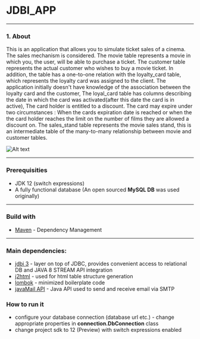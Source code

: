 # JDBI_APP
---
### 1. About

This is an application that allows you to simulate ticket sales of a cinema. The sales mechanism is considered. 
The movie table represents a movie in which you, the user, will be able to purchase a ticket.
The customer table represents the actual customer who wishes to buy a movie ticket. In addition, the table has a one-to-one relation with the loyalty_card table, which represents the loyalty card was assigned to the client. The application
initially doesn't have knowledge of the association between the loyalty card and the customer,
The loyal_card table has columns describing the date in which the card was activated(after this date the card is in active), The card holder is entitled to a discount. The card may expire under two circumstances : When the cards
expiration date is reached or when the the card holder reaches the limit on the number of films they are allowed a 
discount on. The sales_stand table represents the movie sales stand, this is an intermediate table of the many-to-many
relationship between movie and customer tables.

![Alt text](http://i.imgur.com/GLW9eYj.jpg "EER DIAGRAM")
***

### Prerequisities

* JDK 12 (switch expressions)
* A fully functional database (An open sourced **MySQL DB** was used originally)
***
### Build with

* [Maven](https://maven.apache.org/) - Dependency Management
***
### Main dependencies:
* [jdbi 3](http://jdbi.org/) - layer on top of JDBC, provides convenient access to relational DB and JAVA 8 STREAM API integration
* [j2html](https://j2html.com/examples.html) - used for html table structure generation
* [lombok](https://projectlombok.org/) - minimized boilerplate code
* [javaMail API](https://mvnrepository.com/artifact/javax.mail/mail/1.4.7) - Java API used to send and receive email via SMTP

### How to run it

* configure your database connection (database url etc.) - change appropriate properties in **connection.DbConnection** class
* change project sdk to 12 (Preview) with switch expressions enabled

